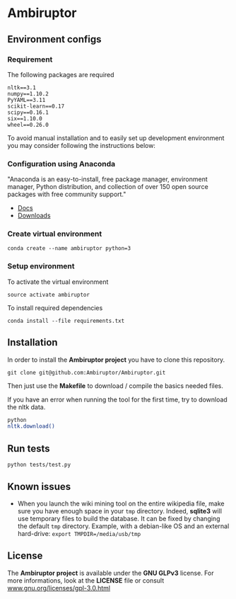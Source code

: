 # Ambiruptor

## Environment configs 

### Requirement

The following packages are required

```
nltk==3.1
numpy==1.10.2
PyYAML==3.11
scikit-learn==0.17
scipy==0.16.1
six==1.10.0
wheel==0.26.0
```

To avoid manual installation and to easily set up development environment you may consider following the instructions below:

### Configuration using Anaconda

"Anaconda is an easy-to-install, free package manager, environment manager, Python distribution, and collection of over 150 open source packages with free community support."
* [Docs](http://docs.continuum.io/anaconda/index)
* [Downloads](https://www.continuum.io/downloads)

### Create virtual environment

```
conda create --name ambiruptor python=3
```

### Setup environment

To activate the virtual environment
```
source activate ambiruptor
```

To install required dependencies
```
conda install --file requirements.txt
```

## Installation

In order to install the **Ambiruptor project** you have to clone this repository.
```
git clone git@github.com:Ambiruptor/Ambiruptor.git
```
Then just use the **Makefile** to download / compile the basics needed files.

If you have an error when running the tool for the first time, try to download the nltk data.
```bash
python
nltk.download()
```

## Run tests

```
python tests/test.py
```

## Known issues

* When you launch the wiki mining tool on the entire wikipedia file, make sure you have enough space in your ```tmp``` directory.
Indeed, **sqlite3** will use temporary files to build the database. It can be fixed by changing the default ```tmp``` directory.
Example, with a debian-like OS and an external hard-drive: ```export TMPDIR=/media/usb/tmp```

## License

The **Ambiruptor project** is available under the **GNU GLPv3** license. For more informations, look at the **LICENSE** file or consult www.gnu.org/licenses/gpl-3.0.html
